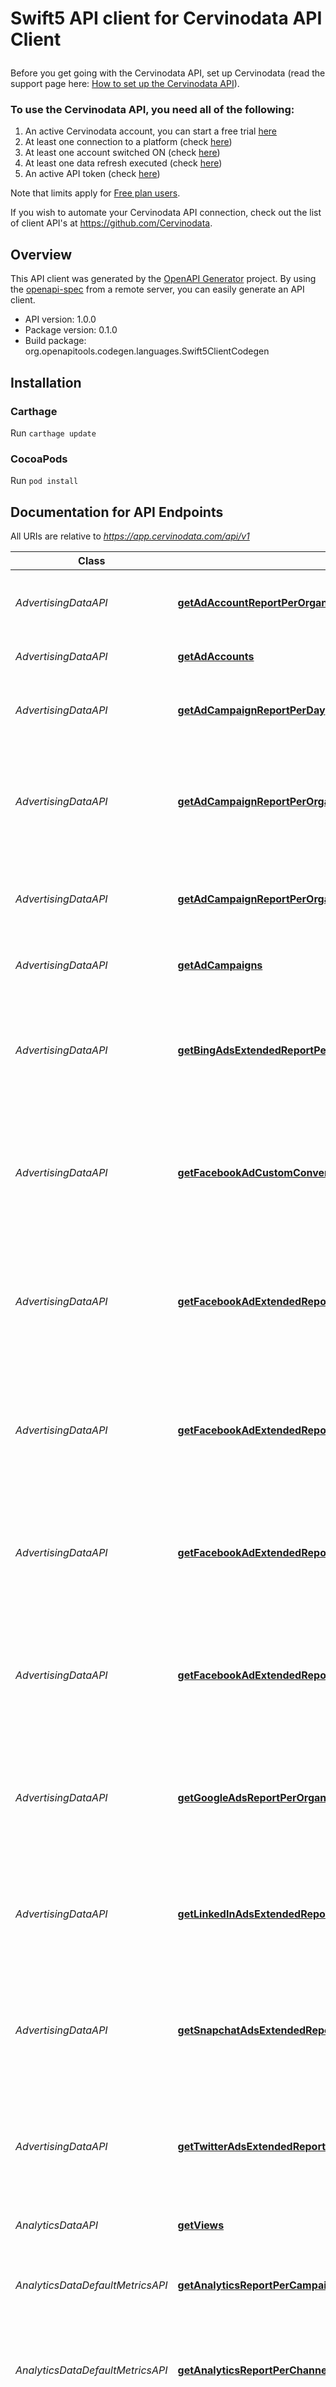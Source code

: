 # Swift5 API client for Cervinodata API Client

<div style='margin: 2em 0;'>
 <p>
 Before you get going with the Cervinodata API, set up Cervinodata (read the support page here: <a href='https://support.cervinodata.com/hc/en-nl/articles/360004363237' target='_blank'>How to set up the Cervinodata API</a>).
 </p>
<h3>To use the Cervinodata API, you need all of the following:</h3>
<p>
<ol>
<li>An active Cervinodata account, you can start a free trial <a href='https://app.cervinodata.com/register' target='_blank'>here</a></li>
<li>At least one connection to a platform (check <a href='https://app.cervinodata.com/data-sources-connections' target='_blank'>here</a>)</li>
<li>At least one account switched ON (check <a href='https://app.cervinodata.com/accounts' target='_blank'>here</a>)</li>
<li>At least one data refresh executed (check <a href='https://app.cervinodata.com/manual-data-refresh' target='_blank'>here</a>)</li>
<li>An active API token (check <a href='https://app.cervinodata.com/settings#/api' target='_blank'>here</a>)</li>
</ol>
</p>
<p>
Note that limits apply for <a href='https://support.cervinodata.com/hc/articles/360014265139' target='_blank'>Free plan users</a>.
</p>
<p>
If you wish to automate your Cervinodata API connection, check out the list of client API's at <a href='https://github.com/Cervinodata' target='_blank'>https://github.com/Cervinodata</a>.
</p>
</div>

## Overview
This API client was generated by the [OpenAPI Generator](https://openapi-generator.tech) project.  By using the [openapi-spec](https://github.com/OAI/OpenAPI-Specification) from a remote server, you can easily generate an API client.

- API version: 1.0.0
- Package version: 0.1.0
- Build package: org.openapitools.codegen.languages.Swift5ClientCodegen

## Installation

### Carthage

Run `carthage update`

### CocoaPods

Run `pod install`

## Documentation for API Endpoints

All URIs are relative to *https://app.cervinodata.com/api/v1*

Class | Method | HTTP request | Description
------------ | ------------- | ------------- | -------------
*AdvertisingDataAPI* | [**getAdAccountReportPerOrganisationPerDay**](docs/AdvertisingDataAPI.md#getadaccountreportperorganisationperday) | **GET** /data/ad-account-report-per-organisation-per-day/{organisationUuids} | Return ad account report per organisation per day
*AdvertisingDataAPI* | [**getAdAccounts**](docs/AdvertisingDataAPI.md#getadaccounts) | **GET** /data/ad-accounts/{organisationUuid} | Return ad accounts by organisation
*AdvertisingDataAPI* | [**getAdCampaignReportPerDay**](docs/AdvertisingDataAPI.md#getadcampaignreportperday) | **GET** /data/ad-campaign-report-per-day/{organisationUuid} | Return ad campaign report per day by organisation
*AdvertisingDataAPI* | [**getAdCampaignReportPerOrganisationPerAccountPerCampaignPerDevicePerDay**](docs/AdvertisingDataAPI.md#getadcampaignreportperorganisationperaccountpercampaignperdeviceperday) | **GET** /data/ad-campaign-report-per-organisation-per-account-per-campaign-per-device-per-day/{organisationUuids} | Return ad campaign report per organisation per account per campaign per device per day
*AdvertisingDataAPI* | [**getAdCampaignReportPerOrganisationPerAccountPerDay**](docs/AdvertisingDataAPI.md#getadcampaignreportperorganisationperaccountperday) | **GET** /data/ad-campaign-report-per-organisation-per-account-per-day/{organisationUuids} | Return ad campaign report per organisation per account per day
*AdvertisingDataAPI* | [**getAdCampaigns**](docs/AdvertisingDataAPI.md#getadcampaigns) | **GET** /data/ad-campaigns/{organisationUuid} | Return ad campaigns by organisation
*AdvertisingDataAPI* | [**getBingAdsExtendedReportPerOrganisationPerAccountPerCampaignPerDay**](docs/AdvertisingDataAPI.md#getbingadsextendedreportperorganisationperaccountpercampaignperday) | **GET** /data/bing-ads-extended-report-per-organisation-per-account-per-campaign-per-day/{organisationUuids} | Return bing ads extended report per organisation per account per campaign per day
*AdvertisingDataAPI* | [**getFacebookAdCustomConversionReportPerOrganisationPerAccountPerCampaignPerDay**](docs/AdvertisingDataAPI.md#getfacebookadcustomconversionreportperorganisationperaccountpercampaignperday) | **GET** /data/facebook-ad-custom-conversion-report-per-organisation-per-account-per-campaign-per-day/{organisationUuids} | Return facebook ad custom conversion report per organisation per account per campaign per day
*AdvertisingDataAPI* | [**getFacebookAdExtendedReportPerOrganisationPerAccountPerCampaignPerAdGroupPerDay**](docs/AdvertisingDataAPI.md#getfacebookadextendedreportperorganisationperaccountpercampaignperadgroupperday) | **GET** /data/facebook-ad-extended-report-per-organisation-per-account-per-campaign-per-ad-group-per-day/{organisationUuids} | Return facebook ad extended report per organisation per account per campaign per ad group per day
*AdvertisingDataAPI* | [**getFacebookAdExtendedReportPerOrganisationPerAccountPerCampaignPerAdPerDay**](docs/AdvertisingDataAPI.md#getfacebookadextendedreportperorganisationperaccountpercampaignperadperday) | **GET** /data/facebook-ad-extended-report-per-organisation-per-account-per-campaign-per-ad-per-day/{organisationUuids} | Return facebook ad extended report per organisation per account per campaign per ad per day
*AdvertisingDataAPI* | [**getFacebookAdExtendedReportPerOrganisationPerAccountPerCampaignPerDay**](docs/AdvertisingDataAPI.md#getfacebookadextendedreportperorganisationperaccountpercampaignperday) | **GET** /data/facebook-ad-extended-report-per-organisation-per-account-per-campaign-per-day/{organisationUuids} | Return facebook ad extended report per organisation per account per campaign per day
*AdvertisingDataAPI* | [**getFacebookAdExtendedReportPerOrganisationPerAccountPerCampaignPerDevicePerDay**](docs/AdvertisingDataAPI.md#getfacebookadextendedreportperorganisationperaccountpercampaignperdeviceperday) | **GET** /data/facebook-ad-extended-report-per-organisation-per-account-per-campaign-per-device-per-day/{organisationUuids} | Return facebook ad extended report per organisation per account per campaign per device per day
*AdvertisingDataAPI* | [**getGoogleAdsReportPerOrganisationPerAccountPerCampaignPerDevicePerDay**](docs/AdvertisingDataAPI.md#getgoogleadsreportperorganisationperaccountpercampaignperdeviceperday) | **GET** /data/google-ads-report-per-organisation-per-account-per-campaign-per-device-per-day/{organisationUuids} | Return google ads report per organisation per account per campaign per device per day
*AdvertisingDataAPI* | [**getLinkedInAdsExtendedReportPerOrganisationPerAccountPerCampaignPerDay**](docs/AdvertisingDataAPI.md#getlinkedinadsextendedreportperorganisationperaccountpercampaignperday) | **GET** /data/linkedin-ads-extended-report-per-organisation-per-account-per-campaign-per-day/{organisationUuids} | Return linkedin ads extended report per organisation per account per campaign per day
*AdvertisingDataAPI* | [**getSnapchatAdsExtendedReportPerOrganisationPerAccountPerCampaignPerDay**](docs/AdvertisingDataAPI.md#getsnapchatadsextendedreportperorganisationperaccountpercampaignperday) | **GET** /data/snapchat-ads-extended-report-per-organisation-per-account-per-campaign-per-day/{organisationUuids} | Return snapchat ads extended report per organisation per account per campaign per day
*AdvertisingDataAPI* | [**getTwitterAdsExtendedReportPerOrganisationPerAccountPerCampaignPerDay**](docs/AdvertisingDataAPI.md#gettwitteradsextendedreportperorganisationperaccountpercampaignperday) | **GET** /data/twitter-ads-extended-report-per-organisation-per-account-per-campaign-per-day/{organisationUuids} | Return twitter ads extended report per organisation per account per campaign per day
*AnalyticsDataAPI* | [**getViews**](docs/AnalyticsDataAPI.md#getviews) | **GET** /data/views/{organisationUuid} | Return views by organisation
*AnalyticsDataDefaultMetricsAPI* | [**getAnalyticsReportPerCampaignPerDay**](docs/AnalyticsDataDefaultMetricsAPI.md#getanalyticsreportpercampaignperday) | **GET** /data/analytics-report-per-campaign-per-day/{organisationUuid} | Return analytics report per campaign per day by organisation
*AnalyticsDataDefaultMetricsAPI* | [**getAnalyticsReportPerChannelGroupPerDay**](docs/AnalyticsDataDefaultMetricsAPI.md#getanalyticsreportperchannelgroupperday) | **GET** /data/analytics-report-per-channel-group-per-day/{organisationUuid} | Return analytics report per channel group per day by organisation
*AnalyticsDataDefaultMetricsAPI* | [**getAnalyticsReportPerDevicePerChannelGroupPerOrganisationPerViewPerDay**](docs/AnalyticsDataDefaultMetricsAPI.md#getanalyticsreportperdeviceperchannelgroupperorganisationperviewperday) | **GET** /data/analytics-report-per-device-per-channel-group-per-organisation-per-view-per-day/{organisationUuids} | Return analytics report per device per channel group per organisation per view per day
*AnalyticsDataDefaultMetricsAPI* | [**getAnalyticsReportPerDevicePerDay**](docs/AnalyticsDataDefaultMetricsAPI.md#getanalyticsreportperdeviceperday) | **GET** /data/analytics-report-per-device-per-day/{organisationUuid} | Return analytics report per device per day by organisation
*AnalyticsDataDefaultMetricsAPI* | [**getAnalyticsReportPerSourceMediumPerDay**](docs/AnalyticsDataDefaultMetricsAPI.md#getanalyticsreportpersourcemediumperday) | **GET** /data/analytics-report-per-source-medium-per-day/{organisationUuid} | Return analytics report per source medium per day by organisation
*AnalyticsDataGoalsAPI* | [**getAnalyticsGoalReportPerCampaignPerDay**](docs/AnalyticsDataGoalsAPI.md#getanalyticsgoalreportpercampaignperday) | **GET** /data/analytics-goal-report-per-campaign-per-day/{organisationUuid} | Return analytics goal report per campaign per day by organisation
*AnalyticsDataGoalsAPI* | [**getAnalyticsGoalReportPerChannelGroupPerDay**](docs/AnalyticsDataGoalsAPI.md#getanalyticsgoalreportperchannelgroupperday) | **GET** /data/analytics-goal-report-per-channel-group-per-day/{organisationUuid} | Return analytics goal report per channel group per day by organisation
*AnalyticsDataGoalsAPI* | [**getAnalyticsGoalReportPerDevicePerDay**](docs/AnalyticsDataGoalsAPI.md#getanalyticsgoalreportperdeviceperday) | **GET** /data/analytics-goal-report-per-device-per-day/{organisationUuid} | Return analytics goal report per device per day by organisation
*AnalyticsDataGoalsAPI* | [**getAnalyticsGoalReportPerSourceMediumPerDay**](docs/AnalyticsDataGoalsAPI.md#getanalyticsgoalreportpersourcemediumperday) | **GET** /data/analytics-goal-report-per-source-medium-per-day/{organisationUuid} | Return analytics goal report per source medium per day by organisation
*CampaignGroupAPI* | [**getCampaignGroupAdReportPerOrganisationPerCampaignPerDay**](docs/CampaignGroupAPI.md#getcampaigngroupadreportperorganisationpercampaignperday) | **GET** /data/campaign-group-ad-report-per-organisation-per-campaign-per-day/{organisationUuids} | Return campaign group ad report per organisation per campaign per day
*CampaignGroupAPI* | [**getCampaignGroupAdReportPerOrganisationPerCampaignPerWeek**](docs/CampaignGroupAPI.md#getcampaigngroupadreportperorganisationpercampaignperweek) | **GET** /data/campaign-group-ad-report-per-organisation-per-campaign-per-week/{organisationUuids} | Return campaign group ad report per organisation per campaign per week
*CampaignGroupAPI* | [**getCampaignGroupAdReportPerOrganisationPerDay**](docs/CampaignGroupAPI.md#getcampaigngroupadreportperorganisationperday) | **GET** /data/campaign-group-ad-report-per-organisation-per-day/{organisationUuids} | Return campaign group ad report per organisation per day
*CampaignGroupAPI* | [**getCampaignGroupAdformReportPerOrganisationPerCampaignPerDay**](docs/CampaignGroupAPI.md#getcampaigngroupadformreportperorganisationpercampaignperday) | **GET** /data/campaign-group-adform-report-per-organisation-per-campaign-per-day/{organisationUuids} | Return campaign group adform report per organisation per campaign per day
*CampaignGroupAPI* | [**getCampaignGroupAnalyticsReportPerOrganisationPerDay**](docs/CampaignGroupAPI.md#getcampaigngroupanalyticsreportperorganisationperday) | **GET** /data/campaign-group-analytics-report-per-organisation-per-day/{organisationUuids} | Return campaign group analytics report per organisation per day
*CampaignGroupAPI* | [**getCampaignGroupBingAdsExtendedReportPerOrganisationPerAccountPerCampaignPerDay**](docs/CampaignGroupAPI.md#getcampaigngroupbingadsextendedreportperorganisationperaccountpercampaignperday) | **GET** /data/campaign-group-bing-ads-extended-report-per-organisation-per-account-per-campaign-per-day/{organisationUuids} | Return campaign group bing ads extended report per organisation per account per campaign per day
*CampaignGroupAPI* | [**getCampaignGroupDoubleClickBidManagerReportPerOrganisationPerAccountPerCampaignPerDay**](docs/CampaignGroupAPI.md#getcampaigngroupdoubleclickbidmanagerreportperorganisationperaccountpercampaignperday) | **GET** /data/campaign-group-doubleclick-bid-manager-report-per-organisation-per-account-per-campaign-per-day/{organisationUuids} | Return campaign group doubleclick bid manager report per organisation per account per campaign per day
*CampaignGroupAPI* | [**getCampaignGroupDoubleClickCampaignManagerReportPerOrganisationPerAccountPerCampaignPerDay**](docs/CampaignGroupAPI.md#getcampaigngroupdoubleclickcampaignmanagerreportperorganisationperaccountpercampaignperday) | **GET** /data/campaign-group-doubleclick-campaign-manager-report-per-organisation-per-account-per-campaign-per-day/{organisationUuids} | Return campaign group doubleclick campaign manager report per organisation per account per campaign per day
*CampaignGroupAPI* | [**getCampaignGroupFacebookAdCustomConversionReportPerOrganisationPerAccountPerCampaignPerDay**](docs/CampaignGroupAPI.md#getcampaigngroupfacebookadcustomconversionreportperorganisationperaccountpercampaignperday) | **GET** /data/campaign-group-facebook-ad-custom-conversion-report-per-organisation-per-account-per-campaign-per-day/{organisationUuids} | Return campaign group facebook ad custom conversion report per organisation per account per campaign per day
*CampaignGroupAPI* | [**getCampaignGroupFacebookAdExtendedReportPerOrganisationPerAccountPerCampaignPerAdGroupPerDay**](docs/CampaignGroupAPI.md#getcampaigngroupfacebookadextendedreportperorganisationperaccountpercampaignperadgroupperday) | **GET** /data/campaign-group-facebook-ad-extended-report-per-organisation-per-account-per-campaign-per-ad-group-per-day/{organisationUuids} | Return campaign group facebook ad extended report per organisation per account per campaign per ad group per day
*CampaignGroupAPI* | [**getCampaignGroupFacebookAdExtendedReportPerOrganisationPerAccountPerCampaignPerAdPerDay**](docs/CampaignGroupAPI.md#getcampaigngroupfacebookadextendedreportperorganisationperaccountpercampaignperadperday) | **GET** /data/campaign-group-facebook-ad-extended-report-per-organisation-per-account-per-campaign-per-ad-per-day/{organisationUuids} | Return campaign group facebook ad extended report per organisation per account per campaign per ad per day
*CampaignGroupAPI* | [**getCampaignGroupFacebookAdExtendedReportPerOrganisationPerCampaignPerDay**](docs/CampaignGroupAPI.md#getcampaigngroupfacebookadextendedreportperorganisationpercampaignperday) | **GET** /data/campaign-group-facebook-ad-extended-report-per-organisation-per-campaign-per-day/{organisationUuids} | Return campaign group facebook ad extended report per organisation per campaign per day
*CampaignGroupAPI* | [**getCampaignGroupFacebookAdReportPerOrganisationPerCampaignPerDay**](docs/CampaignGroupAPI.md#getcampaigngroupfacebookadreportperorganisationpercampaignperday) | **GET** /data/campaign-group-facebook-ad-report-per-organisation-per-campaign-per-day/{organisationUuids} | Return campaign group facebook ad report per organisation per campaign per day
*CampaignGroupAPI* | [**getCampaignGroupGoogleAdsReportPerOrganisationPerCampaignPerDay**](docs/CampaignGroupAPI.md#getcampaigngroupgoogleadsreportperorganisationpercampaignperday) | **GET** /data/campaign-group-google-ads-report-per-organisation-per-campaign-per-day/{organisationUuids} | Return campaign group google ads report per organisation per campaign per day
*CampaignGroupAPI* | [**getCampaignGroupLinkedInAdsExtendedReportPerOrganisationPerAccountPerCampaignPerDay**](docs/CampaignGroupAPI.md#getcampaigngrouplinkedinadsextendedreportperorganisationperaccountpercampaignperday) | **GET** /data/campaign-group-linkedin-ads-extended-report-per-organisation-per-account-per-campaign-per-day/{organisationUuids} | Return campaign group linkedin ads extended report per organisation per account per campaign per day
*CampaignGroupAPI* | [**getCampaignGroupReportPerOrganisationPerDay**](docs/CampaignGroupAPI.md#getcampaigngroupreportperorganisationperday) | **GET** /data/campaign-group-report-per-organisation-per-day/{organisationUuids} | Return campaign group report per organisation per day
*CampaignGroupAPI* | [**getCampaignGroupSnapchatAdsExtendedReportPerOrganisationPerAccountPerCampaignPerDay**](docs/CampaignGroupAPI.md#getcampaigngroupsnapchatadsextendedreportperorganisationperaccountpercampaignperday) | **GET** /data/campaign-group-snapchat-ads-extended-report-per-organisation-per-account-per-campaign-per-day/{organisationUuids} | Return campaign group snapchat ads extended report per organisation per account per campaign per day
*CampaignGroupAPI* | [**getCampaignGroupTwitterAdsExtendedReportPerOrganisationPerAccountPerCampaignPerDay**](docs/CampaignGroupAPI.md#getcampaigngrouptwitteradsextendedreportperorganisationperaccountpercampaignperday) | **GET** /data/campaign-group-twitter-ads-extended-report-per-organisation-per-account-per-campaign-per-day/{organisationUuids} | Return campaign group twitter ads extended report per organisation per account per campaign per day
*CampaignGroupAPI* | [**getCampaignGroupVideoReportPerOrganisationPerCampaignPerDay**](docs/CampaignGroupAPI.md#getcampaigngroupvideoreportperorganisationpercampaignperday) | **GET** /data/campaign-group-video-report-per-organisation-per-campaign-per-day/{organisationUuids} | Return campaign group video report per organisation per campaign per day
*CampaignGroupAPI* | [**getCampaignGroupVideoReportPerOrganisationPerDay**](docs/CampaignGroupAPI.md#getcampaigngroupvideoreportperorganisationperday) | **GET** /data/campaign-group-video-report-per-organisation-per-day/{organisationUuids} | Return campaign group video report per organisation per day
*GenericDataAPI* | [**getCampaignGroups**](docs/GenericDataAPI.md#getcampaigngroups) | **GET** /data/campaign-groups | Return campaign groups
*GenericDataAPI* | [**getOrganisations**](docs/GenericDataAPI.md#getorganisations) | **GET** /data/organisations | Return organisations


## Documentation For Models



## Documentation For Authorization


## bearerAuth

- **Type**: HTTP basic authentication


## Author

support@cervinodata.com


